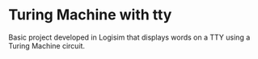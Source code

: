 # Turing Machine with tty
 Basic project developed in Logisim that displays words on a TTY using a Turing Machine circuit.
